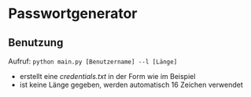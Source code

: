 # Passwortgenerator

## Benutzung
Aufruf: ``python main.py [Benutzername] --l [Länge]``

- erstellt eine *credentials.txt* in der Form wie im Beispiel
- ist keine Länge gegeben, werden automatisch 16 Zeichen verwendet